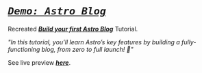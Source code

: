 # [**_`Demo: Astro Blog`_**](#demo-astro-blog)

Recreated [**_Build your first Astro Blog_**](https://docs.astro.build/en/tutorial/0-introduction/)
Tutorial.

_"In this tutorial, you’ll learn Astro’s key features by building a fully-functioning
blog, from zero to full launch! :rocket:"_

See live preview [**_here_**](https://github.com/dreisss/demo-astro-blog).
